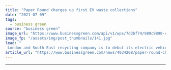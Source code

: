 ```yaml
---
title: "Paper Round charges up first EV waste collections"
date: "2021-07-09"
tags: 
  - business green
source: "business green"
image_url: "https://www.businessgreen.com/api/v1/wps/7d3bf74/989c9890-c4b9-4447-b009-d0c2cc0f9d1f/6/DSC-0452-copy2-2-185x114.jpg"
image_fp: "/assets/img/post_thumbnails/141.jpg"
lead: "
 London and South East recycling company is to debut its electric vehicle waste collections this month ..."
article_url: "https://www.businessgreen.com/news/4034208/paper-round-charges-ev-waste-collections"
---
```


---
